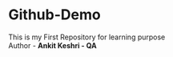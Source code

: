 # Github-Demo
This is my First Repository for learning purpose
<br>
Author - <strong> Ankit Keshri - QA </strong>
